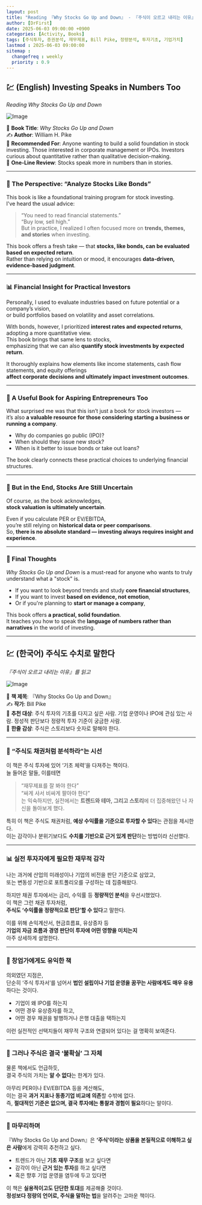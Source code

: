 ```yaml
---
layout: post
title: "Reading 『Why Stocks Go Up and Down』 - 『주식이 오르고 내리는 이유』를 읽고"
author: [DrFirst]
date: 2025-06-03 09:00:00 +0900
categories: [Activity, Books]
tags: [주식투자, 증권분석, 재무제표, Bill Pike, 정량분석, 투자기초, 기업가치]
lastmod : 2025-06-03 09:00:00
sitemap :
  changefreq : weekly
  priority : 0.9
---
```



## 💹 (English) Investing Speaks in Numbers Too  
_Reading *Why Stocks Go Up and Down*_

![Image](https://github.com/user-attachments/assets/367ed999-1307-472e-b8c1-4d96eae2b560)

📖 **Book Title**: *Why Stocks Go Up and Down*  
✍️ **Author**: William H. Pike  
🎯 **Recommended For**: Anyone wanting to build a solid foundation in stock investing. Those interested in corporate management or IPOs. Investors curious about quantitative rather than qualitative decision-making.  
🌟 **One-Line Review**: Stocks speak more in numbers than in stories.

---

### 📌 The Perspective: “Analyze Stocks Like Bonds”

This book is like a foundational training program for stock investing.  
I've heard the usual advice:  
> “You need to read financial statements.”  
> “Buy low, sell high.”  
But in practice, I realized I often focused more on **trends, themes, and stories** when investing.

This book offers a fresh take — that **stocks, like bonds, can be evaluated based on expected return**.  
Rather than relying on intuition or mood, it encourages **data-driven, evidence-based judgment**.

---

### 📊 Financial Insight for Practical Investors

Personally, I used to evaluate industries based on future potential or a company’s vision,  
or build portfolios based on volatility and asset correlations.

With bonds, however, I prioritized **interest rates and expected returns**, adopting a more quantitative view.  
This book brings that same lens to stocks,  
emphasizing that we can also **quantify stock investments by expected return**.

It thoroughly explains how elements like income statements, cash flow statements, and equity offerings  
**affect corporate decisions and ultimately impact investment outcomes**.

---

### 🏢 A Useful Book for Aspiring Entrepreneurs Too

What surprised me was that this isn’t just a book for stock investors —  
it’s also **a valuable resource for those considering starting a business or running a company**.

- Why do companies go public (IPO)?  
- When should they issue new stock?  
- When is it better to issue bonds or take out loans?

The book clearly connects these practical choices to underlying financial structures.

---

### 🤔 But in the End, Stocks Are Still Uncertain

Of course, as the book acknowledges,  
**stock valuation is ultimately uncertain**.

Even if you calculate PER or EV/EBITDA,  
you’re still relying on **historical data or peer comparisons**.  
So, **there is no absolute standard — investing always requires insight and experience**.

---

### 💬 Final Thoughts

*Why Stocks Go Up and Down* is a must-read for anyone who wants to truly understand what a "stock" is.

- If you want to look beyond trends and study **core financial structures**,  
- If you want to invest **based on evidence, not emotion**,  
- Or if you're planning to **start or manage a company**,  

This book offers **a practical, solid foundation**.  
It teaches you how to speak the **language of numbers rather than narratives** in the world of investing.

---

## 💹 (한국어) 주식도 수치로 말한다  
_『주식이 오르고 내리는 이유』를 읽고_

![Image](https://github.com/user-attachments/assets/367ed999-1307-472e-b8c1-4d96eae2b560)

📖 **책 제목**: 『Why Stocks Go Up and Down』  
✍️ **작가**: Bill Pike  
🎯 **추천 대상**: 주식 투자의 기초를 다지고 싶은 사람. 기업 운영이나 IPO에 관심 있는 사람. 정성적 판단보다 정량적 투자 기준이 궁금한 사람.  
🌟 **한줄 감상**: 주식은 스토리보다 숫자로 말해야 한다.

---

### 📌 “주식도 채권처럼 분석하라”는 시선

이 책은 주식 투자에 있어 ‘기초 체력’을 다져주는 책이다.  
늘 들어온 말들, 이를테면  
> “재무제표를 잘 봐야 한다”  
> “싸게 사서 비싸게 팔아야 한다”  
는 익숙하지만, 실전에서는 **트렌드와 테마, 그리고 스토리**에 더 집중해왔던 나 자신을 돌아보게 했다.  

특히 이 책은 주식도 채권처럼, **예상 수익률을 기준으로 투자할 수 있다**는 관점을 제시한다.  
이는 감각이나 분위기보다도 **수치를 기반으로 근거 있게 판단**하는 방법이라 신선했다.

---

### 📊 실전 투자자에게 필요한 재무적 감각

나는 과거에 산업의 미래성이나 기업의 비전을 판단 기준으로 삼았고,  
또는 변동성 기반으로 포트폴리오를 구성하는 데 집중해왔다.  

하지만 채권 투자에서는 금리, 수익률 등 **정량적인 분석**을 우선시했었다.  
이 책은 그런 채권 투자처럼,  
**주식도 ‘수익률을 정량적으로 판단’할 수 있다**고 말한다.  

이를 위해 손익계산서, 현금흐름표, 유상증자 등  
**기업의 자금 흐름과 경영 판단이 투자에 어떤 영향을 미치는지**  
아주 상세하게 설명한다.

---

### 🏢 창업가에게도 유익한 책

의외였던 지점은,  
단순히 ‘주식 투자서’를 넘어서 **법인 설립이나 기업 운영을 꿈꾸는 사람에게도 매우 유용**하다는 것이다.  

- 기업이 왜 IPO를 하는지  
- 어떤 경우 유상증자를 하고,  
- 어떤 경우 채권을 발행하거나 은행 대출을 택하는지  

이런 실전적인 선택지들이 재무적 구조와 연결되어 있다는 걸 명확히 보여준다.

---

### 🤔 그러나 주식은 결국 ‘불확실’ 그 자체

물론 책에서도 언급하듯,  
결국 주식의 가치는 **알 수 없다**는 한계가 있다.  

아무리 PER이나 EV/EBITDA 등을 계산해도,  
이는 결국 **과거 지표나 동종기업 비교에 의존**할 수밖에 없다.  
즉, **절대적인 기준은 없으며, 결국 투자에는 통찰과 경험이 필요**하다는 말이다.

---

### 💬 마무리하며

『Why Stocks Go Up and Down』은 **‘주식’이라는 상품을 본질적으로 이해하고 싶은 사람**에게 강력히 추천하고 싶다.  

- 트렌드가 아닌 **기초 재무 구조**를 보고 싶다면  
- 감각이 아닌 **근거 있는 투자**를 하고 싶다면  
- 혹은 향후 기업 운영을 염두에 두고 있다면  

이 책은 **실용적이고도 단단한 토대**를 제공해줄 것이다.  
**정성보다 정량의 언어로, 주식을 말하는 법**을 알려주는 고마운 책이다.
